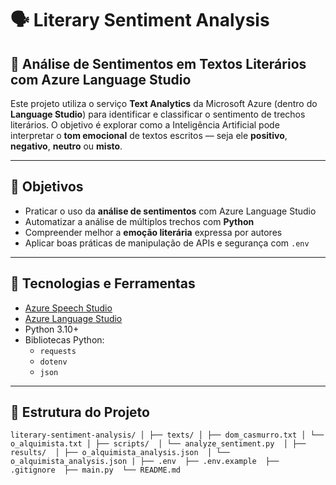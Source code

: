# 🗣️ Literary Sentiment Analysis

## 📖 Análise de Sentimentos em Textos Literários com Azure Language Studio

Este projeto utiliza o serviço **Text Analytics** da Microsoft Azure (dentro do **Language Studio**) para identificar e classificar o sentimento de trechos literários. O objetivo é explorar como a Inteligência Artificial pode interpretar o **tom emocional** de textos escritos — seja ele **positivo**, **negativo**, **neutro** ou **misto**.

---

## 📌 Objetivos

- Praticar o uso da **análise de sentimentos** com Azure Language Studio
- Automatizar a análise de múltiplos trechos com **Python**
- Compreender melhor a **emoção literária** expressa por autores
- Aplicar boas práticas de manipulação de APIs e segurança com `.env`

---

## 🔧 Tecnologias e Ferramentas

- [Azure Speech Studio](https://speech.microsoft.com/)
- [Azure Language Studio](https://language.azure.com/)
- Python 3.10+
- Bibliotecas Python:
  - `requests`
  - `dotenv`
  - `json`

---

## 📁 Estrutura do Projeto

`literary-sentiment-analysis/
│
├── texts/
│ ├── dom_casmurro.txt
│ └── o_alquimista.txt
│
├── scripts/ 
│ └── analyze_sentiment.py 
│
├── results/ 
│ ├── o_alquimista_analysis.json 
│ └── o_alquimista_analysis.json
|
├── .env 
├── .env.example 
├── .gitignore 
├── main.py 
└── README.md`


